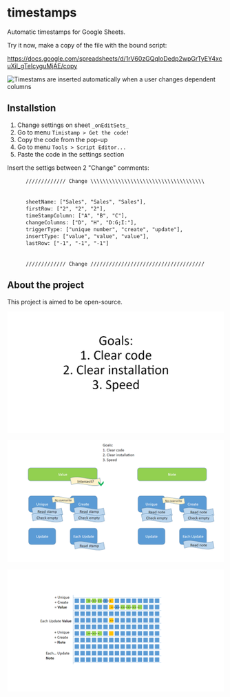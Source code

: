 # timestamps

Automatic timestamps for Google Sheets.

Try it now, make a copy of the file with the bound script:

https://docs.google.com/spreadsheets/d/1rV60zGQqIoDedp2wpGrTyEY4xcuXil_gTeIcyguMjAE/copy

![Timestams are inserted automatically when a user changes dependent columns](https://raw.githubusercontent.com/Max-Makhrov/timestamps/master/pics/timestamps_teaser%2005.gif)

## Installstion

 1. Change settings on sheet `_onEditSets_`
 2. Go to menu `Timistamp > Get the code!`
 3. Copy the code from the pop-up
 4. Go to menu `Tools > Script Editor...`
 5. Paste the code in the settings section

Insert the settigs between 2 "Change" comments:

```
      ///////////// Change \\\\\\\\\\\\\\\\\\\\\\\\\\\\\\\\\\\\\
      
      
      sheetName: ["Sales", "Sales", "Sales"],
      firstRow: ["2", "2", "2"],
      timeStampColumn: ["A", "B", "C"],
      changeColumns: ["D", "H", "D:G;I:"],
      triggerType: ["unique number", "create", "update"],
      insertType: ["value", "value", "value"],
      lastRow: ["-1", "-1", "-1"]
      
      
      ///////////// Change /////////////////////////////////////  
```

## About the project
This project is aimed to be open-source.

![Scheme 01](https://raw.githubusercontent.com/Max-Makhrov/timestamps/master/pics/goals.png)

![Scheme 01](https://raw.githubusercontent.com/Max-Makhrov/timestamps/master/pics/scheme%2001.png)

![Scheme 02](https://raw.githubusercontent.com/Max-Makhrov/timestamps/master/pics/scheme%2002png.png)
<!--stackedit_data:
eyJoaXN0b3J5IjpbNDA5MjE4NzUwXX0=
-->